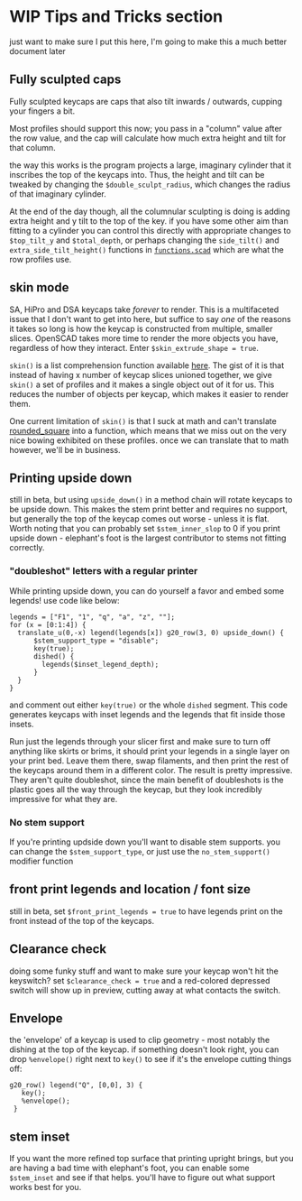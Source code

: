 # WIP Tips and Tricks section

just want to make sure I put this here, I'm going to make this a much better document later

## Fully sculpted caps

Fully sculpted keycaps are caps that also tilt inwards / outwards, cupping your fingers a bit.

Most profiles should support this now; you pass in a "column" value after the row value, and the cap will calculate how much extra height and tilt for that column.

the way this works is the program projects a large, imaginary cylinder that it inscribes the top of the keycaps into. Thus, the height and tilt can be tweaked by changing the `$double_sculpt_radius`, which changes the radius of that imaginary cylinder.

At the end of the day though, all the columnular sculpting is doing is adding extra height and y tilt to the top of the key. if you have some other aim than fitting to a cylinder you can control this directly with appropriate changes to `$top_tilt_y` and `$total_depth`, or perhaps changing the `side_tilt()` and `extra_side_tilt_height()` functions in [`functions.scad`](https://github.com/rsheldiii/KeyV2/blob/master/src/functions.scad) which are what the row profiles use.

## skin mode

SA, HiPro and DSA keycaps take _forever_ to render. This is a multifaceted issue that I don't want to get into here, but suffice to say _one_ of the reasons it takes so long is how the keycap is constructed from multiple, smaller slices. OpenSCAD takes more time to render the more objects you have, regardless of how they interact. Enter `$skin_extrude_shape = true`.

`skin()` is a list comprehension function available [here](https://github.com/openscad/list-comprehension-demos/blob/master/skin.scad). The gist of it is that instead of having x number of keycap slices unioned together, we give `skin()` a set of profiles and it makes a single object out of it for us. This reduces the number of objects per keycap, which makes it easier to render them.

One current limitation of `skin()` is that I suck at math and can't translate [rounded_square](https://github.com/rsheldiii/KeyV2/blob/master/src/shapes/rounded_square.scad) into a function, which means that we miss out on the very nice bowing exhibited on these profiles. once we can translate that to math however, we'll be in business.

## Printing upside down

still in beta, but using `upside_down()` in a method chain will rotate keycaps to be upside down. This makes the stem print better and requires no support, but generally the top of the keycap comes out worse - unless it is flat. Worth noting that you can probably set `$stem_inner_slop` to 0 if you print upside down - elephant's foot is the largest contributor to stems not fitting correctly.

### "doubleshot" letters with a regular printer

While printing upside down, you can do yourself a favor and embed some legends! use code like below:

```
legends = ["F1", "1", "q", "a", "z", ""];
for (x = [0:1:4]) {
  translate_u(0,-x) legend(legends[x]) g20_row(3, 0) upside_down() {
      $stem_support_type = "disable";
      key(true);
      dished() {
        legends($inset_legend_depth);
      }
  }
}
```

and comment out either `key(true)` or the whole `dished` segment. This code generates keycaps with inset legends and the legends that fit inside those insets.

Run just the legends through your slicer first and make sure to turn off anything like skirts or brims, it should print your legends in a single layer on your print bed. Leave them there, swap filaments, and then print the rest of the keycaps around them in a different color. The result is pretty impressive. They aren't quite doubleshot, since the main benefit of doubleshots is the plastic goes all the way through the keycap, but they look incredibly impressive for what they are.

### No stem support

If you're printing updside down you'll want to disable stem supports. you can change the `$stem_support_type`, or just use the `no_stem_support()` modifier function

## front print legends and location / font size

still in beta, set `$front_print_legends = true` to have legends print on the front instead of the top of the keycaps.   

## Clearance check

doing some funky stuff and want to make sure your keycap won't hit the keyswitch? set `$clearance_check = true` and a red-colored depressed switch will show up in preview, cutting away at what contacts the switch.

## Envelope

the 'envelope' of a keycap is used to clip geometry - most notably the dishing at the top of the keycap. if something doesn't look right, you can drop `%envelope()` right next to `key()` to see if it's the envelope cutting things off:

```
g20_row() legend("Q", [0,0], 3) {
   key();
   %envelope();
 }
```

## stem inset

If you want the more refined top surface that printing upright brings, but you are having a bad time with elephant's foot, you can enable some `$stem_inset` and see if that helps. you'll have to figure out what support works best for you.
